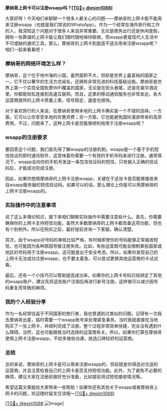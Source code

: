 **摩纳哥上网卡可以注册wsapp吗？[[TG💪+ @esim1088](https://t.me/s/esim1088)]**

大家好呀！今天咱们来聊聊一个很多人都关心的问题——摩纳哥的上网卡能不能用来注册wsapp（也就是我们常说的WhatsApp）。作为一个经常在海外旅行和工作的人，我深知这个问题对于很多人来说非常重要。无论是商务出行还是休闲度假，拥有一张靠谱的上网卡能让我们随时随地保持联络，而wsapp更是现代人生活中不可或缺的通讯工具。那么，摩纳哥的上网卡到底适不适合用来注册wsapp呢？咱们一起来看看吧！

### 摩纳哥的网络环境怎么样？

摩纳哥，这个位于地中海的小国，虽然面积不大，但却是世界上最富裕的国家之一。它不仅以奢华的生活方式闻名，还拥有非常先进的科技基础设施。摩纳哥是世界上第一个实现全国免费WiFi覆盖的国家，无论是在街头巷尾，还是在豪华酒店里，你都能轻松连接到高速互联网。而且，这里的移动通信服务也非常发达，各大运营商提供的上网卡质量上乘，信号稳定，速度也很快。

对于喜欢旅行的人来说，在摩纳哥使用本地的上网卡确实是一个不错的选择。一方面，它可以让你享受本地的优惠资费；另一方面，它也能避免国际漫游带来的高昂费用。不过，问题来了，这种上网卡是否能够顺利地用于注册wsapp呢？

### wsapp的注册要求

要回答这个问题，我们首先得了解wsapp的注册机制。wsapp是一个基于手机短信验证的即时通讯软件，这意味着你需要一个有效的手机号码来进行注册。通常情况下，wsapp会向你的手机号发送一条包含验证码的短信，只有输入正确的验证码后，才能成功完成注册。

因此，如果你想用摩纳哥的上网卡注册wsapp，关键在于这张卡是否能够接收来自wsapp服务器的短信验证码。如果可以的话，那么理论上你是可以用摩纳哥的上网卡注册wsapp的。

### 实际操作中的注意事项

说了这么多理论知识，接下来咱们聊聊实际操作中需要注意些什么。首先，你需要确保你的上网卡支持短信功能。虽然大多数摩纳哥的上网卡都具备这项功能，但也有个别例外。所以在购买之前，最好提前咨询一下客服，确认清楚。

其次，由于wsapp对号码的审核比较严格，有时候即使你的号码能够正常接收短信，也可能因为各种原因导致注册失败。比如，有些运营商可能会限制某些国家或地区的号码用于注册wsapp，这可能是出于安全考虑。所以，如果你发现自己的上网卡无法成功注册wsapp，也不要太着急，可以尝试更换其他运营商的卡试试看。

最后，还有一个小技巧可以帮助提高成功率。如果你的上网卡号码已经绑定了其他的wsapp账户，建议先将这些账户注销后再进行新号注册。这样做可以减少因号码重复而导致的麻烦。

### 我的个人经验分享

作为一名经常往返于不同国家的旅行者，我也曾遇到过类似的问题。记得有一次我去摩纳哥出差，临时需要一个wsapp账号来处理紧急事务。当时我就直接在当地购买了一张上网卡，并顺利完成了注册。整个过程非常简单快捷，完全没有遇到什么障碍。当然，这也可能跟我当时选择的运营商有关。所以，如果你打算在摩纳哥使用上网卡注册wsapp，不妨多做些功课，挑选口碑较好的运营商。

### 总结

总的来说，摩纳哥的上网卡是可以用来注册wsapp的，但前提是你得选对合适的运营商，并且注意检查自己的上网卡是否支持短信功能。此外，为了避免不必要的麻烦，建议大家在注册前做好充分准备，比如提前测试短信接收情况等。

希望这篇文章能给大家带来一些帮助！如果你还有其他关于wsapp或者摩纳哥上网卡的问题，欢迎随时留言交流哦～[[TG💪+ @esim1088](https://t.me/s/esim1088)]

[[TG💪+ @esim1088](https://t.me/s/esim1088) ![Image](https://i.postimg.cc/4NQfJmqS/Snipaste-2025-05-13-00-14-12.png)]
